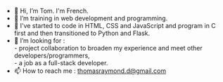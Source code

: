 - 👋 Hi, I’m Tom. I'm French.
- 👀 I’m training in web development and programming.
- 🌱 I've started to code in HTML, CSS and JavaScript and program in C first and then transitioned to Python and Flask.
- 💞️ I’m looking for : <br>
        - project collaboration to broaden my experience and meet other developers/programmers,<br>
        - a job as a full-stack developer.<br>
- 📫 How to reach me : thomasraymond.d@gmail.com

<!---
BayB33/BayB33 is a ✨ special ✨ repository because its `README.md` (this file) appears on your GitHub profile.
You can click the Preview link to take a look at your changes.
--->
